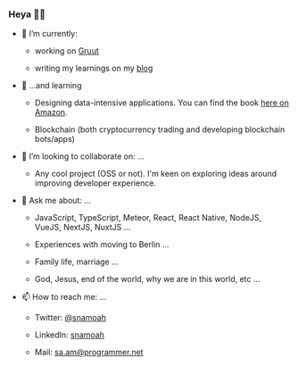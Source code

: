 ### Heya 👋🏾


- 🔭 I’m currently:

    * working on [Gruut](https://gruut.xyz?utm_source=snamoah_github)
   
    * writing my learnings on my [blog](https://snamoah.dev/blog?utm_source=snamaoh_github)


- 🌱 ...and learning

    * Designing data-intensive applications. You can find the book [here on Amazon](https://www.amazon.de/dp/1449373321/ref=cm_sw_em_r_mt_dp_J9QnFbXAP5DBQ).

    * Blockchain (both cryptocurrency trading and developing blockchain bots/apps)

   
- 👯 I’m looking to collaborate on: ...

    * Any cool project (OSS or not). I'm keen on exploring ideas around improving developer experience.
 

- 💬 Ask me about: ...

    * JavaScript, TypeScript, Meteor, React, React Native, NodeJS, VueJS, NextJS, NuxtJS ...

    * Experiences with moving to Berlin ...

    * Family life, marriage ...

    * God, Jesus, end of the world, why we are in this world, etc ...


- 📫 How to reach me: ...

    * Twitter: [@snamoah](https://twitter.com/snamoah?utm_source=snamoah_github)
    
    * LinkedIn: [snamoah](https://linkedin/in/snamoah)

    * Mail: [sa.am@programmer.net](mailto:sa.am@programmer.net)


